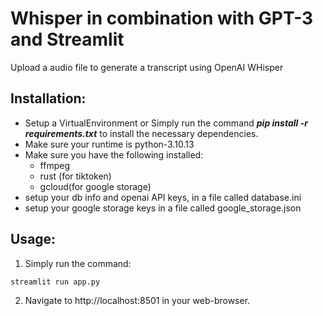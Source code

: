 # Whisper in combination with GPT-3 and Streamlit 

Upload a audio file to generate a transcript using OpenAI WHisper
## Installation:
* Setup a VirtualEnvironment or Simply run the command ***pip install -r requirements.txt*** to install the necessary dependencies.
* Make sure your runtime is python-3.10.13 
* Make sure you have the following installed:
    * ffmpeg
    * rust (for tiktoken)
    * gcloud(for google storage)
* setup your db info and openai API keys, in a file called database.ini
* setup your google storage keys in a file called google_storage.json

## Usage:

1. Simply run the command: 
```
streamlit run app.py
```
2. Navigate to http://localhost:8501 in your web-browser.